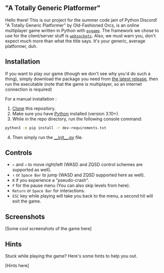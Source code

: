## "A Totally Generic Platformer"

Hello there! This is our project for the summer code jam of Python Discord!
"A Totally Generic Platformer" by Old-Fashioned Orcs, is an online multiplayer game written in Python with [`pygame`](https://github.com/pygame/pygame).
The framework we chose to use for the client/server stuff is [`websockets`](https://github.com/aaugustin/websockets).
Also, we must warn you, don't expect much more than what the title says. It's your generic, average platformer, duh.


## Installation

If you want to play our game (though we don't see why you'd do such a thing), simply download the package you need from [the latest release](https://github.com/smileyface12349/old-fashioned-orcs/releases/latest), then run the executable (note that the game is multiplayer, so an internet connection is required)


For a manual installation :

1. [Clone](https://docs.github.com/en/repositories/creating-and-managing-repositories/cloning-a-repository) this repository.
2. Make sure you have [Python](https://www.python.org/downloads/) installed (version 3.10+).
3. While in the repo directory, run the following console command:

```bash
python3 -m pip install -r dev-requirements.txt
```

4. Then simply run the [\_\_init\_\_.py](__init__.py) file.


## Controls

- `←` and `→` to move right/left (WASD and ZQSD control schemes are supported as well).
- `↑` or `Space Bar` to jump (WASD and ZQSD supported here as well).
- `R` if you experience a "pseudo-crash".
- `F` for the pause menu (You can also skip levels from here).
- `Return` or `Space Bar` for interactions.
- `ESC` key while playing will take you back to the menu, a second hit will exit the game.

## Screenshots

[Some cool screenshots of the game here]

## Hints

Stuck while playing the game? Here's some hints to help you out.

[Hints here]

